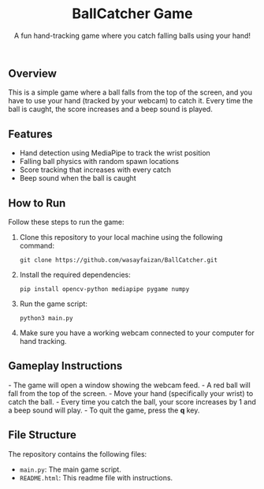 <body>
    <header>
        <h1>BallCatcher Game</h1>
        <p>A fun hand-tracking game where you catch falling balls using your hand!</p>
    </header>
    <section>
        <h2>Overview</h2>
        <p>
            This is a simple game where a ball falls from the top of the screen, and you have to use your hand (tracked by your webcam) to catch it. Every time the ball is caught, the score increases and a beep sound is played.
        </p>
        <h2>Features</h2>
        <ul>
            <li>Hand detection using MediaPipe to track the wrist position</li>
            <li>Falling ball physics with random spawn locations</li>
            <li>Score tracking that increases with every catch</li>
            <li>Beep sound when the ball is caught</li>
        </ul>
        <h2>How to Run</h2>
        <p>Follow these steps to run the game:</p>
        <ol>
            <li>Clone this repository to your local machine using the following command:</li>
            <pre><code>git clone https://github.com/wasayfaizan/BallCatcher.git</code></pre>
            <li>Install the required dependencies:</li>
            <pre><code>pip install opencv-python mediapipe pygame numpy</code></pre>
            <li>Run the game script:</li>
            <pre><code>python3 main.py</code></pre>
            <li>Make sure you have a working webcam connected to your computer for hand tracking.</li>
        </ol>
        <h2>Gameplay Instructions</h2>
        <p>
            - The game will open a window showing the webcam feed.
            - A red ball will fall from the top of the screen.
            - Move your hand (specifically your wrist) to catch the ball. 
            - Every time you catch the ball, your score increases by 1 and a beep sound will play.
            - To quit the game, press the <strong>q</strong> key.
        </p>
        <h2>File Structure</h2>
        <p>The repository contains the following files:</p>
        <ul>
            <li><code>main.py</code>: The main game script.</li>
            <li><code>README.html</code>: This readme file with instructions.</li>
        </ul>
   
</body>
</html>
